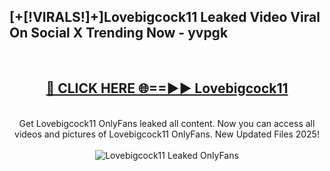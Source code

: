 <h2>[+[!VIRALS!]+]Lovebigcock11 Leaked Video Viral On Social X Trending Now - yvpgk</h2>
<br>
<div align="center">
<h2><a href="https://libra.edu.pl?Lovebigcock11" rel="nofollow">🔴 CLICK HERE 🌐==►► Lovebigcock11</a></h2>
<br>
Get Lovebigcock11 OnlyFans leaked all content. Now you can access all videos and pictures of Lovebigcock11 OnlyFans. New Updated Files 2025!
<br>
<br>
<a href="https://libra.edu.pl?Lovebigcock11" rel="nofollow" data-target="animated-image.originalLink"><img src="https://i.ibb.co.com/WyWwxjT/player-gif2.gif" alt="Lovebigcock11 Leaked OnlyFans" style="max-width: 100%; display: inline-block;" data-target="animated-image.originalImage"></a>
</div>
<br>